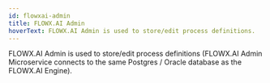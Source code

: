 ```yaml
---
id: flowxai-admin
title: FLOWX.AI Admin
hoverText: FLOWX.AI Admin is used to store/edit process definitions.
---
```


FLOWX.AI Admin is used to store/edit process definitions (FLOWX.AI Admin Microservice connects to the same Postgres / Oracle database as the FLOWX.AI Engine).